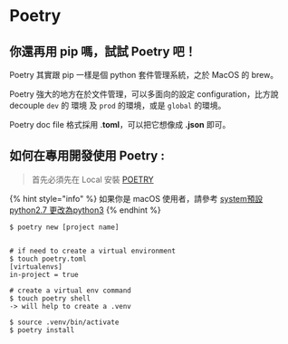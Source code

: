 # Poetry

## 你還再用 pip 嗎，試試 Poetry 吧！

Poetry 其實跟 pip 一樣是個 python 套件管理系統，之於 MacOS 的 brew。

Poetry 強大的地方在於文件管理，可以多面向的設定 configuration，比方說 decouple `dev` 的 環境 及 `prod` 的環境，或是 `global` 的環境。

Poetry doc file 格式採用 .**toml**，可以把它想像成 **.json** 即可。

## 如何在專用開發使用 Poetry :

> 首先必須先在 Local 安裝 [POETRY](https://python-poetry.org/docs/)

{% hint style="info" %}
如果你是 macOS 使用者，請參考 [system預設python2.7 更改為python3](https://dev.to/malwarebo/how-to-set-python3-as-a-default-python-version-on-mac-4jjf)
{% endhint %}

```text
$ poetry new [project name]


# if need to create a virtual environment
$ touch poetry.toml
[virtualenvs]
in-project = true

# create a virtual env command
$ touch poetry shell
-> will help to create a .venv

$ source .venv/bin/activate
$ poetry install

```



